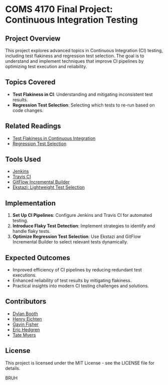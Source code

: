 # COMS 4170 Final Project: Continuous Integration Testing

## Project Overview
This project explores advanced topics in Continuous Integration (CI) testing, including test flakiness and regression test selection. The goal is to understand and implement techniques that improve CI pipelines by optimizing test execution and reliability.

## Topics Covered
- **Test Flakiness in CI**: Understanding and mitigating inconsistent test results.
- **Regression Test Selection**: Selecting which tests to re-run based on code changes.

## Related Readings
- [Test Flakiness in Continuous Integration](https://www.sciencedirect.com/science/article/pii/S0164121213002276)
- [Regression Test Selection](http://sites.utexas.edu/august/files/2020/08/ISSRE2019.pdf)

## Tools Used
- [Jenkins](https://jenkins.io/)
- [Travis CI](https://travis-ci.org/)
- [GitFlow Incremental Builder](https://github.com/august782/gitflow-incremental-builder)
- [Ekstazi: Lightweight Test Selection](http://www.ekstazi.org/support.html)

## Implementation
1. **Set Up CI Pipelines**: Configure Jenkins and Travis CI for automated testing.
2. **Introduce Flaky Test Detection**: Implement strategies to identify and handle flaky tests.
3. **Optimize Regression Test Selection**: Use Ekstazi and GitFlow Incremental Builder to select relevant tests dynamically.

## Expected Outcomes
- Improved efficiency of CI pipelines by reducing redundant test executions.
- Enhanced reliability of test results by mitigating flakiness.
- Practical insights into modern CI testing challenges and solutions.

## Contributors
- [Dylan Booth](https://github.com/dbooth05)
- [Henry Eichten](https://github.com/NotEnoughHenry)
- [Gavin Fisher](https://github.com/Gavinfishy)
- [Eric Hedgren](https://github.com/hedgreneric)
- [Tate Myers](https://github.com/XxTaterNatorxX)

## License
This project is licensed under the MIT License - see the LICENSE file for details.


BRUH